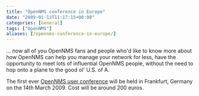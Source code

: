 ```yaml
---
title: "OpenNMS conference in Europe"
date: "2009-01-13T11:17:15+00:00"
categories: [General]
tags: ["OpenNMS"]
aliases: [/opennms-conference-in-europe/]
---
```


... now all of you OpenNMS fans and people who'd like to know more about how OpenNMS can help you manage your network for less, have the opportunity to meet lots of influential OpenNMS people, without the need to hop onto a plane to the good ol' U.S. of A.

The first ever <a href="https://www.opennms.org/index.php/OpenNMSUCE2009">OpenNMS user conference</a> will be held in Frankfurt, Germany on the 14th March 2009. Cost will be around 200 euros.
